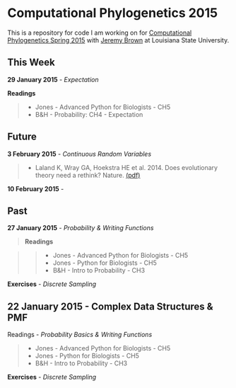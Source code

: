 Computational Phylogenetics 2015
=======

This is a repository for code I am working on for [Computational Phylogenetics Spring 2015](https://github.com/jembrown/CompPhylo_Spr2015) with [Jeremy Brown](https://github.com/jembrown) at Louisiana State University.


This Week
-------

**29 January 2015** - *Expectation*

**Readings**

> - Jones - Advanced Python for Biologists - CH5
> - B&H - Probability: CH4 - Expectation


Future
-------

**3 February 2015** - *Continuous Random Variables* 

> - Laland K, Wray GA, Hoekstra HE et al. 2014. Does evolutionary theory need a rethink? Nature. [(pdf)](https://github.com/mgharvey/reading_group/blob/master/docs/LalandWrayHoekstra2014.pdf)

**10 February 2015** - 

Past
-------

**27 January 2015** - *Probability & Writing Functions*

>**Readings**

>> - Jones - Advanced Python for Biologists - CH5
>> - Jones - Python for Biologists - CH5
>> - B&H - Intro to Probability - CH3

**Exercises** - *Discrete Sampling*

22 January 2015 - Complex Data Structures & PMF
-------

Readings - *Probability Basics & Writing Functions*

> - Jones - Advanced Python for Biologists - CH5
> - Jones - Python for Biologists - CH5
> - B&H - Intro to Probability - CH3

**Exercises** - *Discrete Sampling*


